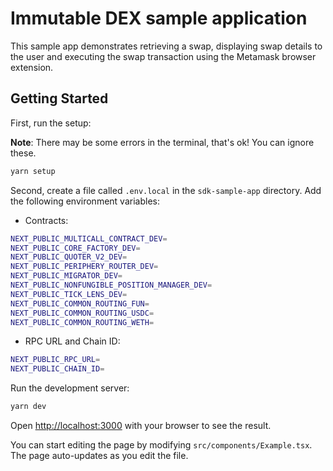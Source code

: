 # Immutable DEX sample application

This sample app demonstrates retrieving a swap, displaying swap details to the user and executing the swap transaction using the Metamask browser extension.

## Getting Started

First, run the setup:

**Note**: There may be some errors in the terminal, that's ok! You can ignore these.

```bash
yarn setup
```

Second, create a file called `.env.local` in the `sdk-sample-app` directory. Add the following environment variables:

- Contracts:

```bash
NEXT_PUBLIC_MULTICALL_CONTRACT_DEV=
NEXT_PUBLIC_CORE_FACTORY_DEV=
NEXT_PUBLIC_QUOTER_V2_DEV=
NEXT_PUBLIC_PERIPHERY_ROUTER_DEV=
NEXT_PUBLIC_MIGRATOR_DEV=
NEXT_PUBLIC_NONFUNGIBLE_POSITION_MANAGER_DEV=
NEXT_PUBLIC_TICK_LENS_DEV=
NEXT_PUBLIC_COMMON_ROUTING_FUN=
NEXT_PUBLIC_COMMON_ROUTING_USDC=
NEXT_PUBLIC_COMMON_ROUTING_WETH=
```

- RPC URL and Chain ID:

```bash
NEXT_PUBLIC_RPC_URL=
NEXT_PUBLIC_CHAIN_ID=
```

Run the development server:

```bash
yarn dev
```

Open [http://localhost:3000](http://localhost:3000) with your browser to see the result.

You can start editing the page by modifying `src/components/Example.tsx`. The page auto-updates as you edit the file.
